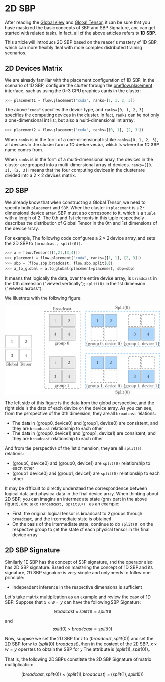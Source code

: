 # 2D SBP

After reading the [Global View](./02_sbp.md) and [Global Tensor](./03_consistent_tensor.md), it can be sure that you have mastered the basic concepts of SBP and SBP Signature, and can get started with related tasks. In fact, all of the above articles refers to **1D SBP**.

This article will introduce 2D SBP based on the reader's mastery of 1D SBP, which can more flexibly deal with more complex distributed training scenarios.

## 2D Devices Matrix
We are already familiar with the placement configuration of 1D SBP. In the scenario of 1D SBP, configure the cluster through the [oneflow.placement](https://oneflow.readthedocs.io/en/master/placement.html#oneflow.placement) interface, such as using the 0~3 GPU graphics cards in the cluster:

```python
>>> placement1 = flow.placement("cuda", ranks=[0, 1, 2, 3])
```

The above `"cuda"` specifies the device type, and `ranks=[0, 1, 2, 3]` specifies the computing devices in the cluster. In fact, `ranks` can be not only a one-dimensional int list, but also a multi-dimensional int array:

```python
>>> placement2 = flow.placement("cuda", ranks=[[0, 1], [2, 3]])
```

When `ranks` is in the form of a one-dimensional list like `ranks=[0, 1, 2, 3]`, all devices in the cluster form a 1D device vector, which is where the 1D SBP name comes from.

When `ranks` is in the form of a multi-dimensional array, the devices in the cluster are grouped into a multi-dimensional array of devices. `ranks=[[0, 1], [2, 3]]` means that the four computing devices in the cluster are divided into a $2 \times 2$ devices matrix.

## 2D SBP

We already know that when constructing a Global Tensor, we need to specify both `placement` and `SBP`. When the cluster in `placement` is a 2-dimensional device array, SBP must also correspond to it, which is a `tuple` with a length of 2. The 0th and 1st elements in this tuple respectively describes the distribution of Global Tensor in the 0th and 1st dimensions of the device array.

For example, The following code configures a $2 \times 2$ device array, and sets the 2D SBP to `(broadcast, split(0))`.

```python
>>> a = flow.Tensor([[1,2],[3,4]])
>>> placement = flow.placement("cuda", ranks=[[0, 1], [2, 3]])
>>> sbp = (flow.sbp.broadcast, flow.sbp.split(0))
>>> a_to_global = a.to_global(placement=placement, sbp=sbp)
```

It means that logically the data, over the entire device array, is `broadcast` in the 0th dimension ("viewed vertically"); `split(0)` in the 1st dimension ("viewed across").

We illustrate with the following figure:

![](./imgs/2d-sbp.png)

The left side of this figure is the data from the global perspective, and the right side is the data of each device on the device array. As you can see, from the perspective of the 0th dimension, they are all `broadcast` relations:

- The data in (group0, device0) and (group1, device0) are consistent, and they are `broadcast` relationship to each other
- The data in (group0, device1) and (group1, device1) are consistent, and they are `broadcast` relationship to each other

And from the perspective of the 1st dimension, they are all `split(0)` relations:

- (group0, device0) and (group0, device1) are `split(0)` relationship to each other
- (group1, device0) and (group1, device1) are `split(0)` relationship to each other

It may be difficult to directly understand the correspondence between logical data and physical data in the final device array. When thinking about 2D SBP, you can imagine an intermediate state (gray part in the above figure), and take `(broadcast, split(0)) ` as an example:

- First, the original logical tensor is broadcast to 2 groups through `broadcast`, and the intermediate state is obtained
- On the basis of the intermediate state, continue to do `split(0)` on the respective group to get the state of each physical tensor in the final device array

## 2D SBP Signature

Similarly 1D SBP has the concept of SBP signature, and the operator also has 2D SBP signature. Based on mastering the concept of 1D SBP and its signature, 2D SBP signature is very simple and only needs to follow one principle: 

- Independent inference in the respective dimensions is sufficient

Let's take matrix multiplication as an example and review the case of 1D SBP. Suppose that $x \times w = y$ can have the following SBP Signature:

$$ broadcast \times split(1) = split(1) $$

and
$$ split(0) \times broadcast = split(0) $$

Now, suppose we set the 2D SBP for $x$ to $(broadcast, split(0))$ and set the 2D SBP for $w$ to $(split(0), broadcast)$, then in the context of the 2D SBP, $x \times w = y$ operates to obtain the SBP for $y$ 
 The attribute is $(split(1), split(0))$。

 That is, the following 2D SBPs constitute the 2D SBP Signature of matrix multiplication:

$$ (broadcast, split(0)) \times (split(1), broadcast) =  (split(1), split(0)) $$
